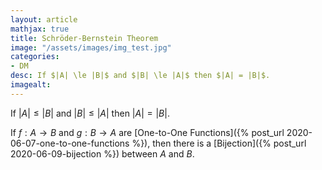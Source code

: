 ```yaml
---
layout: article
mathjax: true
title: Schröder-Bernstein Theorem
image: "/assets/images/img_test.jpg"
categories:
- DM
desc: If $|A| \le |B|$ and $|B| \le |A|$ then $|A| = |B|$. 
imagealt: 
---
```


If $|A| \le |B|$ and $|B| \le |A|$ then $|A| = |B|$.


































































































































































































































































































































































If $f: A \to B$ and $g: B \to A$ are [One-to-One Functions]({% post_url 2020-06-07-one-to-one-functions %}), then there is a [Bijection]({% post_url 2020-06-09-bijection %}) between $A$ and $B$.
































































































































































































































































































































































